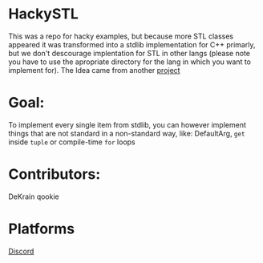 # HackySTL

This was a repo for hacky examples, but because more STL classes appeared it was transformed
into a stdlib implementation for C++ primarly, but we don't descourage implentation for STL 
in other langs (please note you have to use the apropriate directory for the lang in which
you want to implement for). 
The Idea came from another [project](https://github.com/LegatAbyssWalker/amazingCode) 

# Goal:
  To implement every single item from stdlib, you can however implement things that are not standard
  in a non-standard way, like: DefaultArg, `get` inside `tuple` or compile-time `for` loops
  
# Contributors:
  DeKrain
  qookie

# Platforms
  [Discord](https://discord.gg/c68PPWrYW7)
